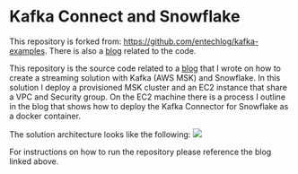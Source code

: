 # Kafka Connect and Snowflake 

This repository is forked from: https://github.com/entechlog/kafka-examples. There is also a [blog](https://www.entechlog.com/blog/kafka/integrating-kafka-connect-with-msk/) related to the code. 


This repository is the source code related to a [blog]() that I wrote on how to create a streaming solution with Kafka (AWS MSK) and Snowflake. In this solution I deploy a provisioned MSK cluster and an EC2 instance that share a VPC and Security group. On the EC2 machine there is a process I outline in the blog that shows how to deploy the Kafka Connector for Snowflake as a docker container. 

The solution architecture looks like the following: 
![](./img)


For instructions on how to run the repository please reference the blog linked above. 


